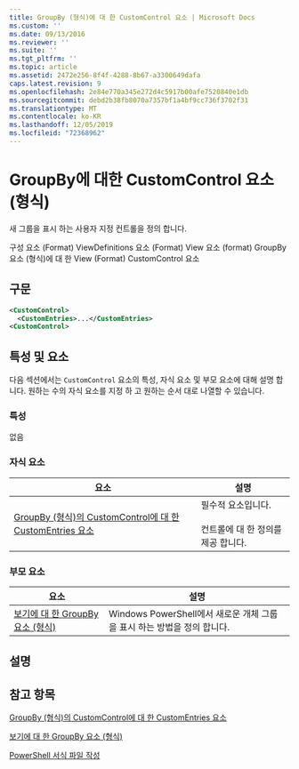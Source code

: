 ```yaml
---
title: GroupBy (형식)에 대 한 CustomControl 요소 | Microsoft Docs
ms.custom: ''
ms.date: 09/13/2016
ms.reviewer: ''
ms.suite: ''
ms.tgt_pltfrm: ''
ms.topic: article
ms.assetid: 2472e256-8f4f-4288-8b67-a3300649dafa
caps.latest.revision: 9
ms.openlocfilehash: 2e84e770a345e272d4c5917b00afe7520840e1db
ms.sourcegitcommit: debd2b38fb8070a7357bf1a4bf9cc736f3702f31
ms.translationtype: MT
ms.contentlocale: ko-KR
ms.lasthandoff: 12/05/2019
ms.locfileid: "72368962"
---
```

# <a name="customcontrol-element-for-groupby-format"></a>GroupBy에 대한 CustomControl 요소(형식)

새 그룹을 표시 하는 사용자 지정 컨트롤을 정의 합니다.

구성 요소 (Format) ViewDefinitions 요소 (Format) View 요소 (format) GroupBy 요소 (형식)에 대 한 View (Format) CustomControl 요소

## <a name="syntax"></a>구문

```xml
<CustomControl>
  <CustomEntries>...</CustomEntries>
<CustomControl>
```

## <a name="attributes-and-elements"></a>특성 및 요소

다음 섹션에서는 `CustomControl` 요소의 특성, 자식 요소 및 부모 요소에 대해 설명 합니다. 원하는 수의 자식 요소를 지정 하 고 원하는 순서 대로 나열할 수 있습니다.

### <a name="attributes"></a>특성

없음

### <a name="child-elements"></a>자식 요소

|요소|설명|
|-------------|-----------------|
|[GroupBy (형식)의 CustomControl에 대 한 CustomEntries 요소](./customentries-element-for-customcontrol-for-groupby-format.md)|필수적 요소입니다.<br /><br /> 컨트롤에 대 한 정의를 제공 합니다.|

### <a name="parent-elements"></a>부모 요소

|요소|설명|
|-------------|-----------------|
|[보기에 대 한 GroupBy 요소 (형식)](./groupby-element-for-view-format.md)|Windows PowerShell에서 새로운 개체 그룹을 표시 하는 방법을 정의 합니다.|

## <a name="remarks"></a>설명

## <a name="see-also"></a>참고 항목

[GroupBy (형식)의 CustomControl에 대 한 CustomEntries 요소](./customentries-element-for-customcontrol-for-groupby-format.md)

[보기에 대 한 GroupBy 요소 (형식)](./groupby-element-for-view-format.md)

[PowerShell 서식 파일 작성](./writing-a-powershell-formatting-file.md)
